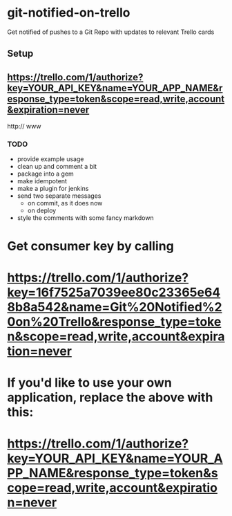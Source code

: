 git-notified-on-trello
======================

Get notified of pushes to a Git Repo with updates to relevant Trello cards


Setup
-----

https://trello.com/1/authorize?key=YOUR_API_KEY&name=YOUR_APP_NAME&response_type=token&scope=read,write,account&expiration=never
-
http:// www


### TODO ###

- provide example usage
- clean up and comment a bit
- package into a gem
- make idempotent 
- make a plugin for jenkins 
- send two separate messages 
  - on commit, as it does now
  - on deploy
- style the comments with some fancy markdown



# Get consumer key by calling
# https://trello.com/1/authorize?key=16f7525a7039ee80c23365e648b8a542&name=Git%20Notified%20on%20Trello&response_type=token&scope=read,write,account&expiration=never

# If you'd like to use your own application, replace the above with this:
# https://trello.com/1/authorize?key=YOUR_API_KEY&name=YOUR_APP_NAME&response_type=token&scope=read,write,account&expiration=never

